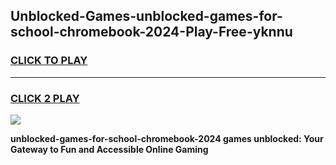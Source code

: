 
## Unblocked-Games-unblocked-games-for-school-chromebook-2024-Play-Free-yknnu
<h3>
<a href="https://premium76.site?title=unblocked-games-for-school-chromebook-2024&ref=12A">CLICK TO PLAY</a></h3>
<hr>

<h3>
<a href="https://premium76.site?title=unblocked-games-for-school-chromebook-2024&ref=12A">CLICK 2 PLAY</a>
  
</h3>

<a href="https://premium76.site?title=unblocked-games-for-school-chromebook-2024&ref=12A"><img src="https://clearcache.store/games.png"></a>


**unblocked-games-for-school-chromebook-2024 games unblocked: Your Gateway to Fun and Accessible Online Gaming**
